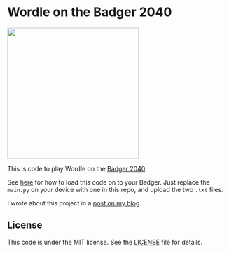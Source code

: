 # Wordle on the Badger 2040

<img src="https://www.makeworld.space/assets/images/wordle_badger2040/main_shot.jpg" width="300">

This is code to play Wordle on the [Badger 2040](https://shop.pimoroni.com/products/badger-2040).

See [here](https://learn.pimoroni.com/article/getting-started-with-badger-2040) for how to
load this code on to your Badger. Just replace the `main.py` on your device with one in
this repo, and upload the two `.txt` files.

I wrote about this project in a [post on my blog](https://www.makeworld.space/2022/03/wordle_badger2040.html).

## License

This code is under the MIT license. See the [LICENSE](./LICENSE) file for details.
